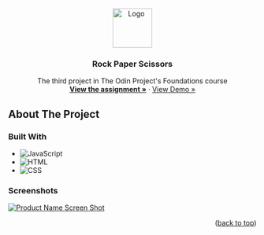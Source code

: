 <!-- Improved compatibility of back to top link: See: https://github.com/othneildrew/Best-README-Template/pull/73 -->
<a name="readme-top"></a>
<!--
*** Thanks for checking out the Best-README-Template. If you have a suggestion
*** that would make this better, please fork the repo and create a pull request
*** or simply open an issue with the tag "enhancement".
*** Don't forget to give the project a star!
*** Thanks again! Now go create something AMAZING! :D
-->



<!-- PROJECT LOGO -->
<br />
<div align="center">
  <a href="https://github.com/ftrbnd/odin-rock-paper-scissors">
    <img src="https://avatars.githubusercontent.com/u/4441966" alt="Logo" width="80" height="80">
  </a>

<h3 align="center">Rock Paper Scissors</h3>

  <p align="center">
    The third project in The Odin Project's Foundations course
    <br />
    <a href="https://www.theodinproject.com/lessons/foundations-rock-paper-scissors"><strong>View the assignment »</strong></a>
    ·
    <a href="https://ftrbnd.github.io/odin-rock-paper-scissors/">View Demo »</a>
  </p>
</div>



<!-- ABOUT THE PROJECT -->
## About The Project

### Built With

* ![JavaScript][JavaScript]
* ![HTML][HTML]
* ![CSS][CSS]



### Screenshots

[![Product Name Screen Shot][product-screenshot-1]](https://ftrbnd.github.io/odin-rock-paper-scissors/)

<p align="right">(<a href="#readme-top">back to top</a>)</p>

<!-- MARKDOWN LINKS & IMAGES -->
<!-- https://www.markdownguide.org/basic-syntax/#reference-style-links -->
[HTML]: https://img.shields.io/badge/html-E34F26?style=for-the-badge&logo=html5&logoColor=white
[CSS]: https://img.shields.io/badge/css-1572B6?style=for-the-badge&logo=css3&logoColor=white
[JavaScript]: https://img.shields.io/badge/javascript-F7DF1E?style=for-the-badge&logo=javascript&logoColor=black
[product-screenshot-1]: https://i.imgur.com/byse0hZ.png
